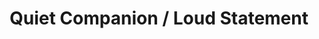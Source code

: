 ---
layout: blog
title: Quiet Companion / Loud Statement
main_image: "/assets/images/blogs/blog3/main.jpg"
images:
 - "/assets/images/blogs/blog3/main.jpg"
 - "/assets/images/blogs/blog3/main.jpg"
 - "/assets/images/blogs/blog3/main.jpg"
---